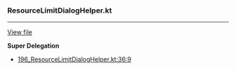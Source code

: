 ### ResourceLimitDialogHelper.kt
---
[View file](files/196_ResourceLimitDialogHelper.kt)

**Super Delegation**

 - [196_ResourceLimitDialogHelper.kt:36:9](files/196_ResourceLimitDialogHelper.kt#L36)
